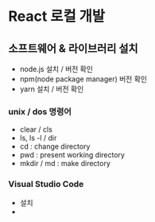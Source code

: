 # React 로컬 개발

## 소프트웨어 & 라이브러리 설치

- node.js 설치 / 버전 확인
- npm(node package manager) 버전 확인
- yarn 설치 / 버전 확인

### unix / dos 명령어

- clear / cls
- ls, ls -l / dir
- cd : change directory
- pwd : present working directory
- mkdir / md : make directory

### Visual Studio Code

- 설치
-
